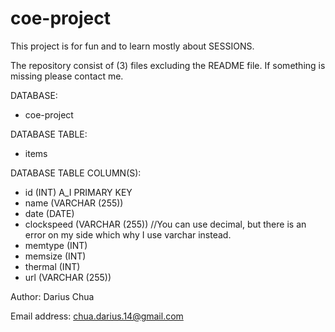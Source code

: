 # coe-project

This project is for fun and to learn mostly about SESSIONS.

The repository consist of (3) files excluding the README file. 
If something is missing please contact me.

DATABASE:

- coe-project

DATABASE TABLE:

- items

DATABASE TABLE COLUMN(S):

- id (INT) A_I PRIMARY KEY
- name (VARCHAR (255))
- date (DATE)
- clockspeed (VARCHAR (255)) //You can use decimal, but there is an error on my side which why I use varchar instead.
- memtype (INT)
- memsize (INT)
- thermal (INT)
- url (VARCHAR (255))

Author: Darius Chua

Email address: chua.darius.14@gmail.com
